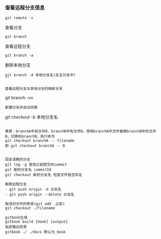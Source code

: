 ### 查看远程分支信息
```
git remote -v
```

查看分支
```
git branch
```

查看远程分支
```
git branch -a
```
删除本地分支
```
git branch -d 本地分支名(在主分支中)
``

查看远程分支与本地分支的映射关系
```
git branch -vv
```
新建分支并自动切换
```
git checkout -b 本地分支名
```

情景：branchA中有文件B，branchB中有文件B，想用branchA中文件替换branchB中的文件B，切换到branchB，执行命令
git checkout branchA -- filename
即 git checkout branchA -- B


回复误删的分支
git log -g 查找之前提交的commit
git 新的分支名 commitId
git checkout 新的分支名 检查文件是否存在

删除远程分支
- git push origin -d 分支名
- git push origin --delete 分支名

取消对文件的修改(git add .之前)
git checkout ./filename

gitbook生成
gitbook build [book] [output]
指定输出目录
gitbook ./ ./docs 默认为_book
